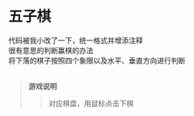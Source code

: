 # 五子棋

代码被我小改了一下，统一格式并增添注释<br>
很有意思的判断赢棋的办法<br>
将下落的棋子按照四个象限以及水平、垂直方向进行判断<br>
<br>

>**游戏说明**
>
>>对应棋盘，用鼠标点击下棋